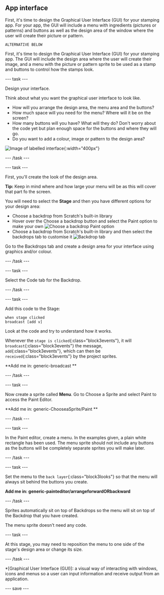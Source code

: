 ## App interface

First, it's time to design the Graphical User Interface (GUI) for your stamping app. For your app, the GUI will include a menu with ingredients (pictures or patterns) and buttons as well as the design area of the window where the user will create their picture or pattern.

`ALTERNATIVE BELOW`

First, it's time to design the Graphical User Interface (GUI) for your stamping app. The GUI will include the design area where the user will create their image, and a menu with the picture or pattern sprite to be used as a stamp and buttons to control how the stamps look.

--- task ---

Design your interface.

Think about what you want the graphical user interface to look like.
+ How will you arrange the design area, the menu area and the buttons?
+ How much space will you need for the menu? Where will it be on the screen?
+ How many buttons will you have? What will they do? Don't worry about the code yet but plan enough space for the buttons and where they will go.
+ Do you want to add a colour, image or pattern to the design area?

![Image of labelled interface](images/labelled_interface.png){:width="400px"}

--- /task ---

--- task ---

First, you'll create the look of the design area. 

**Tip:** Keep in mind where and how large your menu will be as this will cover that part fo the screen.

You will need to select the **Stage** and then you have different options for your design area:
+ Choose a backdrop from Scratch's built-in library
+ Hover over the Choose a backdrop button and select the Paint option to make your own
![Choose a backdrop Paint option](images/chooseBackdropPaint.png)
+ Choose a backdrop from Scratch's built-in library and then select the backdrops tab to customise it
![Backdrop tab](images/backdropTabSelected.png)


Go to the Backdrops tab and create a design area for your interface using graphics and/or colour.

--- /task ---

--- task ---

Select the Code tab for the Backdrop.

--- /task ---

--- task ---

Add this code to the Stage:

```blocks3
when stage clicked
broadcast [add v]
```
Look at the code and try to understand how it works.

Whenever the `stage is clicked`{:class="block3events"}, it will `broadcast`{:class="block3events"} the message, `add`{:class="block3events"}, which can then be `received`{:class="block3events"} by the project sprites.

**Add me in: generic-broadcast **

--- /task ---

--- task ---

Now create a sprite called **Menu**. Go to Choose a Sprite and select Paint to access the Paint Editor.

**Add me in: generic-ChooseaSprite/Paint **

--- /task ---

--- task ---

In the Paint editor, create a menu. In the examples given, a plain white rectangle has been used. The menu sprite should not include any buttons as the buttons will be completely separate sprites you will make later.

--- /task ---

--- task ---

Set the menu to the `back layer`{:class="block3looks"} so that the menu will always sit behind the buttons you create.

**Add me in: generic-painteditor/arrangeforwardORbackward**

--- /task ---

Sprites automatically sit on top of Backdrops so the menu will sit on top of the Backdrop that you have created. 

The menu sprite doesn't need any code.

--- task ---

At this stage, you may need to reposition the menu to one side of the stage's design area or change its size.

--- /task ---

*[Graphical User Interface (GUI)]: a visual way of interacting with windows, icons and menus so a user can input information and receive output from an application.

--- save ---

